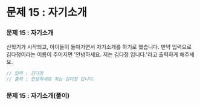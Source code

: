 # 문제 15 : 자기소개

### 문제 15 : 자기소개

신학기가 시작되고, 아이들이 돌아가면서 자기소개를 하기로 했습니다. 만약 입력으로 김다정이라는 이름이 주어지면 '안녕하세요. 저는 김다정 입니다.'라고 출력하게 해주세요.

```javascript
// 입력 : 김다정
// 출력 : 안녕하세요 저는 김다정 입니다.
```

### 문제 15 : 자기소개\(풀이\)

